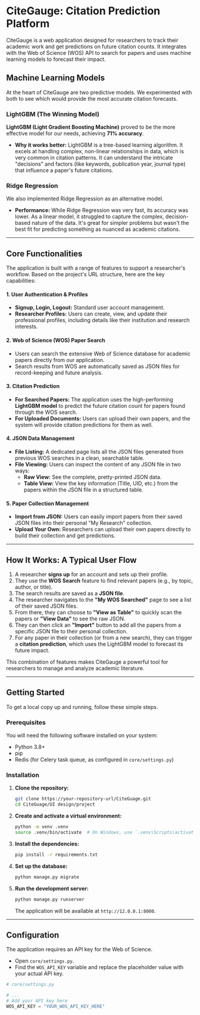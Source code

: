# CiteGauge: Citation Prediction Platform

CiteGauge is a web application designed for researchers to track their academic work and get predictions on future citation counts. It integrates with the Web of Science (WOS) API to search for papers and uses machine learning models to forecast their impact.

## Machine Learning Models

At the heart of CiteGauge are two predictive models. We experimented with both to see which would provide the most accurate citation forecasts.

### LightGBM (The Winning Model)

**LightGBM (Light Gradient Boosting Machine)** proved to be the more effective model for our needs, achieving **71% accuracy**.

- **Why it works better:** LightGBM is a tree-based learning algorithm. It excels at handling complex, non-linear relationships in data, which is very common in citation patterns. It can understand the intricate "decisions" and factors (like keywords, publication year, journal type) that influence a paper's future citations.

### Ridge Regression

We also implemented Ridge Regression as an alternative model.

- **Performance:** While Ridge Regression was very fast, its accuracy was lower. As a linear model, it struggled to capture the complex, decision-based nature of the data. It's great for simpler problems but wasn't the best fit for predicting something as nuanced as academic citations.

---

## Core Functionalities

The application is built with a range of features to support a researcher's workflow. Based on the project's URL structure, here are the key capabilities:

#### 1. User Authentication & Profiles
*   **Signup, Login, Logout:** Standard user account management.
*   **Researcher Profiles:** Users can create, view, and update their professional profiles, including details like their institution and research interests.

#### 2. Web of Science (WOS) Paper Search
*   Users can search the extensive Web of Science database for academic papers directly from our application.
*   Search results from WOS are automatically saved as JSON files for record-keeping and future analysis.

#### 3. Citation Prediction
*   **For Searched Papers:** The application uses the high-performing **LightGBM model** to predict the future citation count for papers found through the WOS search.
*   **For Uploaded Documents:** Users can upload their own papers, and the system will provide citation predictions for them as well.

#### 4. JSON Data Management
*   **File Listing:** A dedicated page lists all the JSON files generated from previous WOS searches in a clean, searchable table.
*   **File Viewing:** Users can inspect the content of any JSON file in two ways:
    *   **Raw View:** See the complete, pretty-printed JSON data.
    *   **Table View:** View the key information (Title, UID, etc.) from the papers within the JSON file in a structured table.

#### 5. Paper Collection Management
*   **Import from JSON:** Users can easily import papers from their saved JSON files into their personal "My Research" collection.
*   **Upload Your Own:** Researchers can upload their own papers directly to build their collection and get predictions.

---

## How It Works: A Typical User Flow

1.  A researcher **signs up** for an account and sets up their profile.
2.  They use the **WOS Search** feature to find relevant papers (e.g., by topic, author, or title).
3.  The search results are saved as a **JSON file**.
4.  The researcher navigates to the **"My WOS Searched"** page to see a list of their saved JSON files.
5.  From there, they can choose to **"View as Table"** to quickly scan the papers or **"View Data"** to see the raw JSON.
6.  They can then click an **"Import"** button to add all the papers from a specific JSON file to their personal collection.
7.  For any paper in their collection (or from a new search), they can trigger a **citation prediction**, which uses the LightGBM model to forecast its future impact.

This combination of features makes CiteGauge a powerful tool for researchers to manage and analyze academic literature.

---

## Getting Started

To get a local copy up and running, follow these simple steps.

### Prerequisites

You will need the following software installed on your system:
*   Python 3.8+
*   pip
*   Redis (for Celery task queue, as configured in `core/settings.py`)

### Installation

1.  **Clone the repository:**
    ```sh
    git clone https://your-repository-url/CiteGuage.git
    cd CiteGuage/UI design/project
    ```

2.  **Create and activate a virtual environment:**
    ```sh
    python -m venv .venv
    source .venv/bin/activate  # On Windows, use `.venv\Scripts\activate`
    ```

3.  **Install the dependencies:**
    ```sh
    pip install -r requirements.txt
    ```

4.  **Set up the database:**
    ```sh
    python manage.py migrate
    ```

5.  **Run the development server:**
    ```sh
    python manage.py runserver
    ```
    The application will be available at `http://12.0.0.1:8000`.

---

## Configuration

The application requires an API key for the Web of Science.

*   Open `core/settings.py`.
*   Find the `WOS_API_KEY` variable and replace the placeholder value with your actual API key.

```python
# core/settings.py

# ...
# Add your API key here
WOS_API_KEY = "YOUR_WOS_API_KEY_HERE"
```
